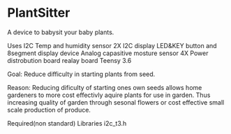 # PlantSitter
A device to babysit your baby plants.


Uses
I2C Temp and humidity sensor 2X
I2C display
LED&KEY button and 8segment display device
Analog capasitive mosture sensor 4X
Power distrobution board 
realay board
Teensy 3.6

Goal: Reduce difficulty in starting plants from seed.

Reason: Reducing dificulty of starting ones own seeds allows home gardeners to more cost effectivly 
aquire plants for use in garden. Thus increasing quality of garden through sesonal flowers or 
cost effective small scale production of produce.


Required(non standard) Libraries 
i2c_t3.h
